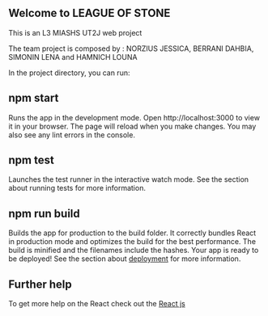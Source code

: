 ## Welcome to LEAGUE OF STONE

This is an L3 MIASHS UT2J web project

The team project is composed by : NORZIUS JESSICA, BERRANI DAHBIA,  SIMONIN LENA and HAMNICH LOUNA

In the project directory, you can run:

## npm start

Runs the app in the development mode.
Open http://localhost:3000 to view it in your browser.
The page will reload when you make changes.
You may also see any lint errors in the console.

## npm test

Launches the test runner in the interactive watch mode.
See the section about running tests for more information.

## npm run build
Builds the app for production to the build folder.
It correctly bundles React in production mode and optimizes the build for the best performance.
The build is minified and the filenames include the hashes.
Your app is ready to be deployed!
See the section about [deployment](https://create-react-app.dev/docs/deployment/) for more information.

## Further help

To get more help on the React  check out the [React js](https://github.com/facebook/react/blob/main/README.md)